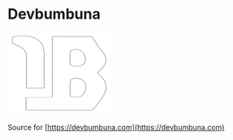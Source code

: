 # Devbumbuna

![Devbumbuna logo](/public/assets/images/devbumbuna-logo.png)

Source for [https://devbumbuna.com](https://devbumbuna.com)
